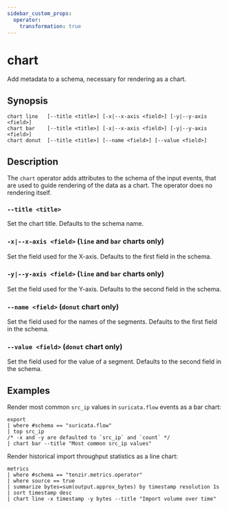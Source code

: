 ```yaml
---
sidebar_custom_props:
  operator:
    transformation: true
---
```


# chart

Add metadata to a schema, necessary for rendering as a chart.

## Synopsis

```
chart line   [--title <title>] [-x|--x-axis <field>] [-y|--y-axis <field>]
chart bar    [--title <title>] [-x|--x-axis <field>] [-y|--y-axis <field>]
chart donut  [--title <title>] [--name <field>] [--value <field>]
```

## Description

The `chart` operator adds attributes to the schema of the input events,
that are used to guide rendering of the data as a chart.
The operator does no rendering itself.

### `--title <title>`

Set the chart title. Defaults to the schema name.

### `-x|--x-axis <field>` (`line` and `bar` charts only)

Set the field used for the X-axis. Defaults to the first field in the schema.

### `-y|--y-axis <field>` (`line` and `bar` charts only)

Set the field used for the Y-axis. Defaults to the second field in the schema.

### `--name <field>` (`donut` chart only)

Set the field used for the names of the segments.
Defaults to the first field in the schema.

### `--value <field>` (`donut` chart only)

Set the field used for the value of a segment.
Defaults to the second field in the schema.

## Examples

Render most common `src_ip` values in `suricata.flow` events as a bar chart:

```
export
| where #schema == "suricata.flow"
| top src_ip
/* -x and -y are defaulted to `src_ip` and `count` */
| chart bar --title "Most common src_ip values"
```

Render historical import throughput statistics as a line chart:

```
metrics
| where #schema == "tenzir.metrics.operator"
| where source == true
| summarize bytes=sum(output.approx_bytes) by timestamp resolution 1s
| sort timestamp desc
| chart line -x timestamp -y bytes --title "Import volume over time"
```

